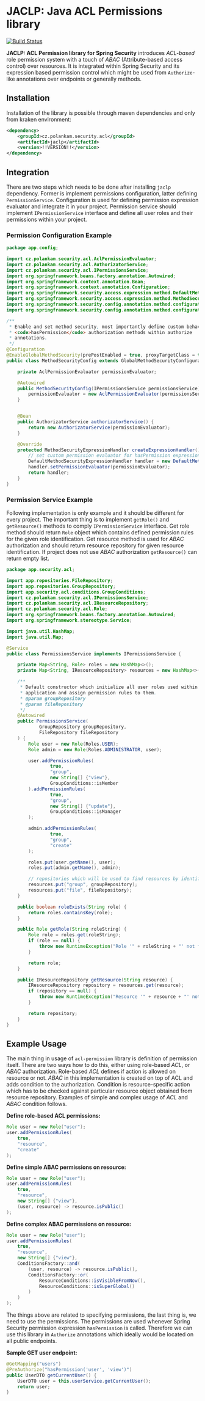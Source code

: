 # JACLP: Java ACL Permissions library

[![Build Status](https://travis-ci.org/Neloop/jaclp.svg?branch=master)](https://travis-ci.org/Neloop/jaclp)

**JACLP: ACL Permission library for Spring Security** introduces _ACL-based_ role permission system with a touch of _ABAC_ (Attribute-based access control) over resources. It is integrated within Spring Security and its expression based permission control which might be used from `Authorize`-like annotations over endpoints or generally methods.

## Installation

Installation of the library is possible through maven dependencies and only from kraken environment:

```xml
<dependency>
    <groupId>cz.polankam.security.acl</groupId>
    <artifactId>jaclp</artifactId>
    <version>!!VERSION!!</version>
</dependency>
```

## Integration

There are two steps which needs to be done after installing `jaclp` dependency. Former is implement permissions configuration, latter defining `PermissionService`. Configuration is used for defining permission expression evaluator and integrate it in your project. Permission service should implement `IPermissionService` interface and define all user roles and their permissions within your project.

### Permission Configuration Example

```java
package app.config;

import cz.polankam.security.acl.AclPermissionEvaluator;
import cz.polankam.security.acl.AuthorizatorService;
import cz.polankam.security.acl.IPermissionsService;
import org.springframework.beans.factory.annotation.Autowired;
import org.springframework.context.annotation.Bean;
import org.springframework.context.annotation.Configuration;
import org.springframework.security.access.expression.method.DefaultMethodSecurityExpressionHandler;
import org.springframework.security.access.expression.method.MethodSecurityExpressionHandler;
import org.springframework.security.config.annotation.method.configuration.EnableGlobalMethodSecurity;
import org.springframework.security.config.annotation.method.configuration.GlobalMethodSecurityConfiguration;

/**
 * Enable and set method security, most importantly define custom behavior for
 * <code>hasPermission</code> authorization methods within authorize
 * annotations.
 */
@Configuration
@EnableGlobalMethodSecurity(prePostEnabled = true, proxyTargetClass = true)
public class MethodSecurityConfig extends GlobalMethodSecurityConfiguration {

    private AclPermissionEvaluator permissionEvaluator;

    @Autowired
    public MethodSecurityConfig(IPermissionsService permissionsService) {
        permissionEvaluator = new AclPermissionEvaluator(permissionsService);
    }


    @Bean
    public AuthorizatorService authorizatorService() {
        return new AuthorizatorService(permissionEvaluator);
    }

    @Override
    protected MethodSecurityExpressionHandler createExpressionHandler() {
        // set custom permission evaluator for hasPermission expressions
        DefaultMethodSecurityExpressionHandler handler = new DefaultMethodSecurityExpressionHandler();
        handler.setPermissionEvaluator(permissionEvaluator);
        return handler;
    }
}

```

### Permission Service Example

Following implementation is only example and it should be different for every project. The important thing is to implement `getRole()` and `getResource()` methods to comply `IPermissionService` interface. Get role method should return `Role` object which contains defined permission rules for the given role identification. Get resource method is used for _ABAC_ authorization and should return resource repository for given resource identification. If project does not use _ABAC_ authorization `getResource()` can return empty list.

```java
package app.security.acl;

import app.repositories.FileRepository;
import app.repositories.GroupRepository;
import app.security.acl.conditions.GroupConditions;
import cz.polankam.security.acl.IPermissionsService;
import cz.polankam.security.acl.IResourceRepository;
import cz.polankam.security.acl.Role;
import org.springframework.beans.factory.annotation.Autowired;
import org.springframework.stereotype.Service;

import java.util.HashMap;
import java.util.Map;

@Service
public class PermissionsService implements IPermissionsService {

    private Map<String, Role> roles = new HashMap<>();
    private Map<String, IResourceRepository> resources = new HashMap<>();

    /**
     * Default constructor which initialize all user roles used within
     * application and assign permission rules to them.
     * @param groupRepository
     * @param fileRepository
     */
    @Autowired
    public PermissionsService(
            GroupRepository groupRepository,
            FileRepository fileRepository
    ) {
        Role user = new Role(Roles.USER);
        Role admin = new Role(Roles.ADMINISTRATOR, user);

        user.addPermissionRules(
                true,
                "group",
                new String[] {"view"},
                GroupConditions::isMember
        ).addPermissionRules(
                true,
                "group",
                new String[] {"update"},
                GroupConditions::isManager
        );

        admin.addPermissionRules(
                true,
                "group",
                "create"
        );

        roles.put(user.getName(), user);
        roles.put(admin.getName(), admin);

        // repositories which will be used to find resources by identification
        resources.put("group", groupRepository);
        resources.put("file", fileRepository);
    }

    public boolean roleExists(String role) {
        return roles.containsKey(role);
    }

    public Role getRole(String roleString) {
        Role role = roles.get(roleString);
        if (role == null) {
            throw new RuntimeException("Role '" + roleString + "' not found");
        }

        return role;
    }

    public IResourceRepository getResource(String resource) {
        IResourceRepository repository = resources.get(resource);
        if (repository == null) {
            throw new RuntimeException("Resource '" + resource + "' not found");
        }

        return repository;
    }
}
```

## Example Usage

The main thing in usage of `acl-permission` library is definition of permission itself. There are two ways how to do this, either using role-based _ACL_, or _ABAC_ authorization. Role-based _ACL_ defines if action is allowed on resource or not. _ABAC_ in this implementation is created on top of ACL and adds condition to the authorization. Condition is resource-specific action which has to be checked against particular resource object obtained from resource repository. Examples of simple and complex usage of _ACL_ and _ABAC_ condition follows.

**Define role-based ACL permissions:**

```java
Role user = new Role("user");
user.addPermissionRules(
    true,
    "resource",
    "create"
);

```

**Define simple ABAC permissions on resource:**

```java
Role user = new Role("user");
user.addPermissionRules(
    true,
    "resource",
    new String[] {"view"},
    (user, resource) -> resource.isPublic()
);

```

**Define complex ABAC permissions on resource:**

```java
Role user = new Role("user");
user.addPermissionRules(
    true,
    "resource",
    new String[] {"view"},
    ConditionsFactory::and(
        (user, resource) -> resource.isPublic(),
        ConditionsFactory::or(
            ResourceConditions::isVisibleFromNow(),
            ResourceConditions::isSuperGlobal()
        )
    )
);
```

The things above are related to specifying permissions, the last thing is, we need to use the permissions. The permissions are used whenever Spring Security permission expression `hasPermission` is called. Therefore we can use this library in `Authorize` annotations which ideally would be located on all public endpoints.

**Sample GET user endpoint:**

```java
@GetMapping("users")
@PreAuthorize("hasPermission('user', 'view')")
public UserDTO getCurrentUser() {
    UserDTO user = this.userService.getCurrentUser();
    return user;
}
```
